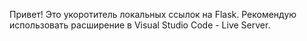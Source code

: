 Привет! Это укоротитель локальных ссылок на Flask.
Рекомендую использовать расширение в Visual Studio Code - Live Server.
